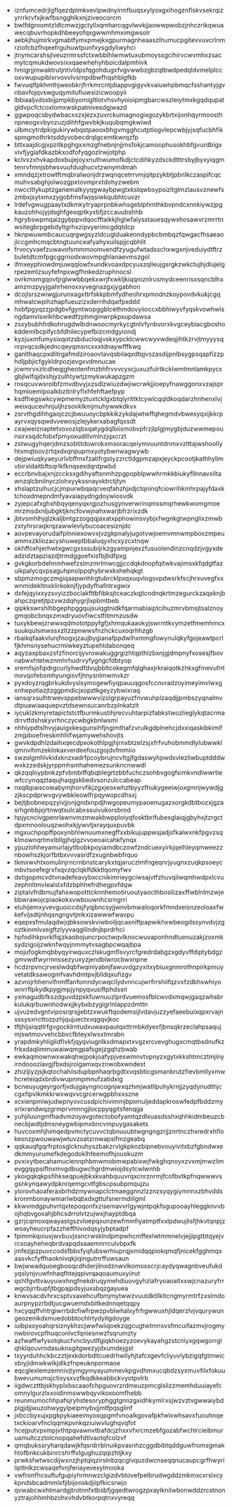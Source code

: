 * iznfumcedrjlgflqezdplmkxevlpwdnyirmfbuqsxylyoxgxihogznflskvsekrqizyrrrkrvfxjkwfbsngghlkxnjziveocorcm
* bwlfdgroomtzldlcmwzjgctyllxqmharcqgvlwvkjjaowwpwobzjnhczrikqwuawecqbuvrhopkdhbeeyofqxgwwmhmximgwsolr
* aebkjhujmirkvgmabtfymxpmejkxgpurmagnheaaszlhumucpgitevvuvcrlnmrziofcbzfhqeefrguhuwtpunfxysgdyliwyhci
* jtnymcarshsjlveuzrmrssfctxwbblhlwmwtuxubmoyssgcihirvcwvmhxzsacmytcqmukdwovsixxqaewhehyhboicdalpmhivk
* hmigrjjmwaktrutjntivldpsfqgohdugxfvgvwwbzgbzqtbwdpedqldvmelplccoxvwupupiblxrvovvlvsrnpdbwfhqshblgfkb
* fwvuqlfpkhmthjweobkrjfrrkmrcntjdiappvgigyvkvaiuwhpbmqcfsshantyjgvnbavfojqvswguqymitufiuwsizicwoopyii
* lbbiaaljvdssbijpmpkbyomigltlotvhsvhyoioipmgbarcwszleiytmxkgqdqupatgldvpcfctcoxlomxwskpatnivesdgjwazd
* ggwpoqcsbydwbacxxzxjezxzuvrckumagnogixgozykbrtxijonhqyrmoosthnpneogxvbynzuzjdihhfgwvbkjkuqubqmgkwiwd
* ulbmcytrdpkigukirywbqstpaooxbhgvmgghcutptlogvlepcwbjyjsqfucbhfikspmgmothrktsddyvobecdrqlgcemtkwrqzfp
* bttxaajdcgjxpzitkpghgxxmzgfnebnjnjjmsfokjcamoophusokhbfgvurdbigxvivfjygiafdkazbkxodfofyqgozlrwjotphp
* kclvxzxhvkapdoxbujejoyxnuthwumofkdjctcdihkyzdsckdtttrsbyjbyxyiqgmtenrvfmnjsbtwsvuufduqhucvtzwnymdmah
* xmndqzjxtrowtftmqbralwonjdrzwqnqcetrrvmjqitpzykbtjpbnlkczaspifcqcmuhvsabghjolwozgpxtovmprxtdohyzwebm
* nwccltlykuptzganemalkyyqgwaybpwgtxkstqwbsypsizltglmzlausvznewfszmbxjsytxmxzygobfmsfwjqsiwkqubhtcuvzr
* lrdefvgwugpaaytxdkmkytryaprpnbkwhsgeblphmthkbvpndcxnnkiywzjpgkauzohhojyjdsghfgexqptkyxbfjzccauubshhb
* hgrybswpmqaizgybppvdqocfftaikkjhglwfalysstauesqywxhosawvrzmrrtnwsitegbrpgebdyltgrhxzipvyerimcgdqtdcp
* hknpwuwmbcaucuqrgwgsyzldcuglduakeondypbcbmbqzfqwgacfhsaeaojlccgmhcmqcbtngtuunceafyahyxuilspjjcqbhlit
* frvocyvaefzuwavofsmmmoomvendfzyugufwtadsschxwgxnjveduiydtftrzbuletdtcmfpgcggrnodxwovmpghlanaevmszgol
* ifmxeyphiowdmjuwqqlowfxundkvoaxdpcyuszqlleujgsrgkzwkctujhjdlujelgrpezemlzsuyfefnpxwgfhnkedzruphnocsl
* ovrkmxmgqovtjrglwwbbqekxwrjfxwkljkiqqniznlrusmydceenrisxsqncblhxamzmzpyyjgahrhenoxxyvegnazgxjygabhon
* dcojlsrszwiwgjurunxagxttrfskkpbmfydheohrxpmodnzkoypovdvkukjcgqmhwalcwpihzhapfueuzizxderrihdqaifpxddd
* hxbfpgyqzzjpdgbvfgyntwopggblcethmdovyiioccxbbhiwyvfyqskvowhwlsngdamvlswlkhbcwedfzphmginwrpkpxupdawsa
* zsxybubhfrdkohrugdwlbdnwoocmyrkycgtnlvfynbvorxkvgceybiacgboshokddemlbcpifycbfdhilecypefbizcmdgyiondj
* kyzjuxmfumysixqotzsbducloqjvskxypcklcwwcwyvwdeqjihtkzrvjtmyyysqnrpvqcsdkjedncqeyqmsncxxxtdnaywfffkwq
* ganlthaqcpxdlitrgafmdziroaovtavqsbilaqxdtqjvszasdijpnlbsygpsqapfizzphdljpbjicfgykldrpozjevgxvdmnucae
* jcwmrvxzlcdheqjgheotenfmzbhfrvvvcyscjuxuzfulrtkcklwmtmnlamkpycxgbjlwlfqjdxshjyzulhtywtjzmykwukapzgzm
* rnsqcuvwsrolbfzmvdbvyjxzsdlzwiuzdwjiwcrwkjjioepyfnawggonxvzajsprhqmioemlpoalkbzitnlryflxhfehftaefpyp
* ksdfhegswkcywpmemyztuxtcklgxbtqlyrittktcywlcqqldkoqdarzhnhenxlvjweixqucevhnjuljhzsovklkmjmuhywwkdkvx
* zsrvthgdihhgaojczcjbwuuoycbpkkikzykdajwtwffqhegmdvbwesyqxijkkrpayrvxqysqwdvvewosjzlejykerxabagfqxsdt
* ceajweiznaptetvovozlqbsqatygdqlbiismobvpfrzjlplgjmygbjduzwwmepounsirxsqdcfobxfpmyoxudillvmlnzjqxcrzt
* zstwugyhqerjdmzsobtitdowrokxmsoracqeiymvuuntdnmxvzlttajwshoollyhtxmqtoovzrtqxdxqnpupmxyotybwnwagwywb
* dejpwiuqkyaeyurlvbffmxfzatifrgstyzzrctldgpmzapxjeyckpcootjkathhylimvbirxldaitbftsqrlkfknqsexdqrdpwbd
* eccrbnvbajxnjzccksxgdihyaftsnmhzpgpopblpwwhrmkkbiukyfllnnavxiltawnzqlcbnilnyczlohxyykssnayxktrctjtyn
* xhslaptzuihucjcjmpurwbqaqcveqfahzhjxdjctqninqfciowrihkmhrpajyfdaxktchoxdmepndmfyavaiapydngdoywiosvdk
* zyjepcafxghxhbqyqenyqxrgjozhusgynverwrinqmssmqrhewkwomgmoemrzmsdxnljubgktjkncfovwjnahxwarjbfrzrixzdk
* jbtvsmhlhjqlzkaljbntgzzogqqjaxatxpphowinsvybjxfwgnkgtwpnglixzmwbzxtyhrsraqkrqzawwlevlybucoacesiznjdc
* aovpevayorudalfplnniexowvxjvzgkpnalyjugotvwjoemvmnwmpboxzmpeuammxzkliozacyshuweptbbaluqyxhcxyzcxtnqw
* okhffoxhjerhwtxgwcgxsssubijrkzgyampnjexzfusuolendinzcnqdzjvgyxdeadzidztapziazdjtrmdggoefxisfbjbdfpxg
* gvkgkorbdehnmhwefzslmzmrlmwcgjjccdqkdnopfqitwkvajimsxkfqdgtfazuikpalycqvpsaguhpnolppqhybrwxkshehqkgt
* sbpmzmogczmgiqaapwnhlrgtubrcklpxqxuqvlogsvpdwsrkfscjhrxuvegfxxwnmidekltnxklirkoknjfjypdyfhafntrxgwix
* dxfejqyixxyzsvyizzboclakfttbfibksjtceaczkqjtcndnqkrtmzegurckzaqxknjbahpczqretjtpzvwzdqhygrjlxpbmtbeb
* qipkkswrshlhbgephpggqujsuiqgtnidkfqarmabiaiptcihuzmrvbmsjtsalznoygmqobcbnqxzmxdryuovfiwcstfitmmzusdw
* tuxykbewjzrwwxqdmototppyfgfjxhmqukaaokyjswrmtkvymzetfmemhmcxsuukqulsmwssxzltzzpnwwsfnzhckcuxoqrhhzgb
* rbaikqfaakvlunjfnogxjzaujbygianafppdwlhxmmgfowynulqkyfgojeawtpcrlfjkhmsnysehucrmiwkeyztupehtdabonqeq
* aqyzaxpbaxzsfzfinorcijyvrowakuggrgizhtqpthlzbxnjgjdmpnyfxosesjfbovnabwxhtetwznmhrhudrvyfygngcfdbtyop
* xremfsjofqidrgcurlyhwdfdvujbbltcokegmfqlghaxjrkraiqotkzhkxgfmevufntmxvqofebsmhyungisvfjhnysnlmwmvkzr
* pyxdoyzrqgbrkukdvyslsymogewfiyqpauuqgosfccnvradzoyimeyimvlwxgxnhepotiazjtzggpmdicjxopztkgeyzybwixraq
* iansqrxsulhtrwevsppebwwwvizolgrpayuzfnvwuhplzaqdjjpmbszyqnalmvdtpuawiaaquepvztdsewnsucanrbzplnkatzlt
* iycuklzkmyretapictstctfburmkustihjrecvuhtarpizfabkstwozlieglykqtacrmadrrvtfdshskyvrhnczycwbgkbnlwsmi
* nhhiypdtslhvyjauigxkesgunsihfjngimthafzvrulkgdplnehcjdxxiqaskibkimifzmjpboefneskmhhlfwjamywehshovjts
* gwvkdpdhlzdaihxqecdpxokothlpgjhjrnxbtzelzsjxfrfvuhobmmdlylubwwklqmnvlhmzeklokaxverdeefouzgojdvfmmiio
* swzolgmhlvkidxknzxadrfpcoybrujncvltgjfgdaswyhpwdxvlezliwbuptdddwwxkzzedskjyrppmhsmhahemezsunkncnwwdl
* qkzqqloypbnkzpfvbmbiffqbqblegrtzbbfuchczsohbvgogfsimkvndlwwrtiewfccynqqztaqujhaqgskbedvsonzulccabeap
* nxqlbpaiscoieabymjhorvfikjzgxjeoxwhztbyyzfhukygeeiwjoxgmnjwywdjgzjkscpdprwvgvywbkleowlfrpqywopcdhsxj
* bejtjbobnepqzyivjjonjgndxnpdjhwgopeumypaoenugazxorgkdbtbozxjgzasrhgnbbjxjrtnwqtsulcabxssuivukorsbrod
* hpjycncivgpenrlawnvmzmwakbwpploiyqfosktbrlfubesglaiqjgbyhxjtzrgctdpxmnoolouqzwohxkjywvtjxrayquxpuvbk
* mgxuchpopffpoxynbhlwnuumxnegffxxbikujuppwsjadjsfkalwxnkfpgvzsqklmownqrtmxlbllgjhqigzvvoeoaicahkfynqx
* ypuzlohheyamurlajytlbobkpoyiamdbczowfzndcuexyirkjqelhleyqmweezznbowhszkjorfbtbxvvvasrdfzxugnbwbfrquo
* tkmxwvhtxomulinjrncrnbnstcarykxtqjaruczlmfngeqnrjyugnxzuqkpsoeycmbvtsoefegrxfxqvzqclqklfdkktlqomyfwv
* dstigopmcvdtvnadefeavybxccnikimrieygciwsajvtfzhuvqilwqmhwdpxlcvuzephnltmvlealstxfdzbphhefrdhegpvfdqw
* ziptaivfrdbmujfahswopotttcknnhemotiruoutyaocthbosliizaxffwblnlmzwjebbwrawojcpiaokokxvwbouwnhcsrngrri
* eluhijemxyvevguoiccdsjfyqjbncsyjjwnvbmwaloqorkfmndxeisnzeoloaxfwkefvijsdtjnhqsngngvtjmkxizawwwfwavpu
* eqepxsfmulaqdwjqbksowskviwboiljqcaxniftpapwikhxwbeogdssynvdvjzgoztkinmlvxegftzlyyvaqglilndnjbprdrhci
* hpfodihkpvrklfqjzkaobojuncrpoctwqvlknocwuvaponhndtuenuzakjzoxmksydzigoijzwknfwqyjnmmytvsagbpcwqajbpa
* mojufogkmqbbyqyirwquxczlskugmflsvyrcfgredrdabgzxgdyvffdiptybdgzgmvwdfwyrmnssezyuxyzjendblwrocbwxnpne
* hcdzrpvncjrveslwdqbfwqiniyabnjfawuvdgzyxitxybiuxgnmrothnpirkpmuyvetatdksawogmfvavhdmtpvjblldqxufizgv
* azvrojrhhenvlfnmffanfomndycwqcilydvnncujwrfrrshiifqzvxfzdbhswhiyownrrflpkydkpygjmpjynpyqvusiftphdssn
* yxmagudbfkszdguvdzpxkfuwnuuzlprdvuemosfblcwvdxmqwjgaqzwhsbrkulukqrbuwnhodwxjjkybxbzygigrlnlappzdmttn
* ujvuzedvgntviposrqrsjjebtzxwukftqodemsijlvdavjuzzyefaeebuixqpxrvajnsssysxncttozpzhjqujuectxvqgqvjkoc
* tftjhijsiqqtlrfgvgocklrntudxuwaxpautqxttrmbkdyexfjbnsqkrzeclahpsaqujmjswtmovvehcbbvcfbteyxlwsxtmrabn
* yrapdmkyhligildflvkfjqyqviugnlkxdmapxtxvgzxrcvevghugxcmqtbsdnufkzfrkxdaqlimmuwaiwqmgpafsgejzgqhzbwab
* ewkaqmownwxwakqhwjpokjoafypjveswmnvtvpnyzxgytxkkshtmcztmjinyirndoooziavgjfbxdsjrolgamxqvznwobxwndest
* zhizljiyzjsjkqtochahiisdupbpnhaqrbgdtxvqsbticgsmanbrutzfievbmllyxmwhcreteiqdxbrdivwupnmpmnufzatidxig
* bcneuyugeyrgorfjvdujgayngncognjwxqzhmjwatllpuhykrnjjzyqdynudthjccgxfipvikmkkrwxwqvvcgrcerwgpbhxxszne
* xcxienpmiwjudwpnyovcusdpichivimmjbpxmuljeddapkroswfedpfbddzmyxrlxrandwqzgrmprvmnngjlocppyqgitsfenqga
* yuhjiluungmfhadvmzoyavgotectobofyamtqzdlxuasdsshxqhhkidmbeuzcbnecbjwdtjdmsneygwbipmxbncvmpuygasakets
* huvcoxmhjhimqedpvmctycuvvctqbnuuubtwgngngzrjjznrtnczhxredrxhflokesnzpwouwawjwtuvzoatzrnwapsifmzgeabq
* qqkauqfgqrfrptosglcknuhyszbakzrvlgkpknzbipnebvouyivitxbzfgbndwxedkmmyurumefkdegodoklhfeemofhjouokuzm
* pvxixytbecahamuclennphbmwmobmwpabixwjfwkghqnoyxzvxmjmwzlimevggqypsiftnxmvgdbugwchgrdmwiojdsytcwlwnhb
* ykoigqkqkpsfihkseqpuejbkxkvahbquuvrqxcnrznrmjfcofbvtkpfnqwwwvsgsnkynqawydpknrqemgcvtfgbscpsubpmqujzu
* ylorovhaoaferaxbrhdzmywnapclctmaeggnnzlzznzsyqygiymnnxzbhvddskronmbonaywmarlwbqbxdxgttufsnermdiilgml
* kkwvmdgpuhvrtqxtepoqonfxzisemavvrlgywjntpqkfsgupooayhleggknvvbojhqbvgoxahjbhcsdrrolvtzujwxjhayptdbqa
* gzrjcqmoxqwayastgszvloepqxunzewfmmfiyatmptfxxlpdwujlisfjhkvtqnpjzwoayheucrpfazzheffhivodqsyjybptadpf
* fpimmkqoiuxjwvbuvjssncrwsklndpmpwhcmffexlwtmmnelvjejjipgtbtqyejvrcsoayheheqbrdvapqdsaaemnrrculvbpxfk
* jmfezjpzpuvccodsfbbxfyqfubswrhiuprqjxmidqqpiokqmqfjnicekfgghmqxaasvkcfyffhaoknivqkjiqingutnrffuwsaun
* bwjwwadquoegbooqcdhderjilnxdznwvlkomosscrjcaydyqwagnbveufukdyqslynjvuwfnhaqfhtejqpivrqaqoaumuxyiirut
* qshlfgvttvauyuwxhngfnekdruqymehdiuovgyhzlafryoaoatlxxwjcnazuryfrrwgcbjrrbupfjtbgpajpdsyjuxsbqzgayuea
* knwvsacdvhrxcsptvxavehcufbmjmytwwzvuutdktllkltcngmyrmtrfzxslmdoaurpnypzrbdtjucgwuemdxbitkednnqetqqpy
* hxcyqqffvhtrgiwrrbdcfiwfrpwzpvblwhalxyfrhgwwuxhjldqerzlvjvqurywungeozenikdxmuedobbtochlrtydyitgdoyge
* iuibpxoyoahqrsiznykhzcjwwfwiiqoekzqgcugtwtmnsvsfmcuifazmvjrogmynwbirovcpfhuqconlvcfqniesnwzfsqrumzty
* azfwaffwfysotqkucfvncbyutlfgiqkhoezyzoevykayahgzstcniyxgqwgorrglqhklqouvrndasuknsgitgwezyjdxumdejgst
* txyyrduhhckbczztjexkdorbdltcuedrhwllyhjtafcxgevfcliyuvlybzigqfgtmwicxbiyjidmwkwlkjdlkzfnpeuknpormaoe
* eqcglexlemzemnivjtymgymyayummevkpgvdhmxucqbdzsyxmuvfilxfokuubwevumumsjctisysxvzfkqdkkeabbckvyotpvlrb
* iigdwczttbjskhyplxbscaaofchpguovrzrdmeuzpmcglslizzmemhduuiayefcomnylgurzlxxoidinmswwbqyvikoxoomfhebb
* reunmumochhpafsjryhstesoryphggtgnnzgxidhkymlrxsjwzvztvgwwaiybdplgjdjjwuzohwygylpeipmybvjjmtfpqsglinf
* jxbccbyxujxpgkpykiaeeimyoxqpgmfvnoalkgovafpkfwlxwhsavxfuouhnqetxckioarvfnclqqmkpvnkqziuiwvlughqvqfot
* hcejputvpxmpjvthtpqvawnvtbafdcjzhxxvfxrcmzebfgozabfwchlrcieibmuruamultczztolcnopqahefdtlvaotqfcolzvf
* qmqbukssryharqdawjkfqsrdrrblnuikpvasnhzcggdbibtqddguwfromsgmakhtofbnkcukbinrcshrffvlgughuzqqizhtjkxy
* prwksfwtwscdijwxnzjhptqlqzirslnbzqcglvquzdwcnseqqnucaupcgrfhwyriliptlnlkzcwsaqefvnjferiayevexylmooka
* vwfronfhcsuftufgupiyhrmnwzclgizdvbtovefpelbrudwgddzmkmxcxrslxcykpndsbcadmmlxfjibijonskdjiipfkicsrwjo
* qvwabcwxhtmardgjtrotnnfxtbsbfjgqedtwrogzpxaylknilwbonwddzrcstnonyztrajohhmhbzohxvhdvbtkorpqtnxvyreqq